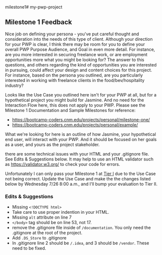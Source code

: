 milestone1# my-pwp-project

## Milestone 1 Feedback
Nice job on defining your persona - you've put careful thought and consideration into the needs of this type of client. Although your direction for your PWP is clear, I think there may be room for you to define your overall PWP Purpose Audience, and Goal in even more detail. For instance, are you more interested in securing freelance work, or are employment opportunities more what you might be looking for? The answer to this questions, and others regarding the kind of opportunities you are interested in pursuing, could affect your design and content choices for this project. For instance, based on the persona you outlined, are you particularly interested in working with freelance clients in the food/bev/hospitality industry?

Looks like the Use Case you outlined here isn't for your PWP at all, but for a hypothetical project you might build for Jasmine. And no need for the Interaction Flow here, this does not apply to your PWP. Please see the Milestone 1 Documentation and Sample Milestones for reference:
- https://bootcamp-coders.cnm.edu/projects/personal/milestone-one/
- https://bootcamp-coders.cnm.edu/projects/personal/example/

What we're looking for here is an outline of how Jasmine, your hypothetical end user, will interact with your PWP. And it should be focused on her goals as a user, and yours as the project stakeholder. 

there are some technical issues with your HTML and your .gitignore file. See Edits &amp; Suggestions below. It may help to use an HTML validator such as https://validator.w3.org/ to check your code for errors.

Unfortunately I can only pass your Milestone 1 at [Tier I](https://bootcamp-coders.cnm.edu/projects/personal/rubric/) due to the Use Case not being correct. Update the Use Case and make the the changes listed below by Wednesday 7/26 8:00 a.m., and I'll bump your evaluation to Tier II.

### Edits &amp; Suggestions
- Missing `<!DOCTYPE html>`
- Take care to use proper indention in your HTML.
- Missing `alt` attribute on line 7
- `</body>` tag should be on line 53, not 17.
- remove the .gitignore file inside of `/documentation`. You only need the .gitignore at the root of the project.
- Add `.DS_Store` to .gitignore
- In .gitignore line 2 should be `/.idea`, and 3 should be `/vendor`. These need to be fixed.
